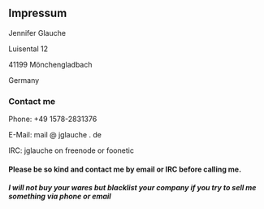 ## Impressum

Jennifer Glauche

Luisental 12

41199 Mönchengladbach

Germany


### Contact me

Phone: +49 1578-2831376

E-Mail: mail @ jglauche . de

IRC: jglauche on freenode or foonetic


#### Please be so kind and contact me by email or IRC before calling me. 

##### I will not buy your wares but *blacklist your company* if you try to sell me something via phone or email


